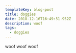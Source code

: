 ```yaml
---
templateKey: blog-post
title: doggies
date: 2018-12-16T16:49:51.952Z
description: woof
tags:
  - doggies
---
```

woof woof woof
